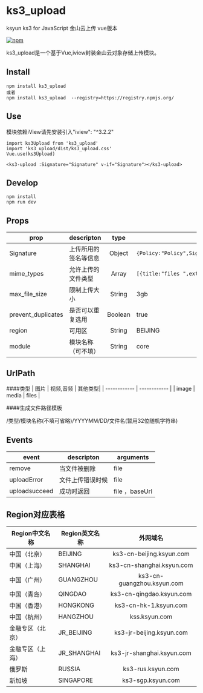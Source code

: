 # ks3_upload
ksyun  ks3 for JavaScript
金山云上传 vue版本

[![npm](https://img.shields.io/npm/v/ks3_upload.svg)]()

ks3_upload是一个基于Vue,iview封装金山云对象存储上传模块。

## Install
```
npm install ks3_upload 
或者
npm install ks3_upload  --registry=https://registry.npmjs.org/
```
## Use
模块依赖iView请先安装引入"iview": "^3.2.2"
```
import ks3Upload from 'ks3_upload'
import 'ks3_upload/dist/ks3_upload.css'
Vue.use(ks3Upload)

<ks3-upload :Signature="Signature" v-if="Signature"></ks3-upload>
```

## Develop
```
npm install
npm run dev
```

## Props
prop              | descripton                   | type                   | value
------------------|------------------------------|:----------------------:|---------------------
Signature         | 上传所用的签名等信息           | Object                 |`{Policy:"Policy",Signature:"Signature",KSSAccessKeyId:"KSSAccessKeyId",bucket:"bucket",region:"region",domain:"domain"}`
mime_types        | 允许上传的文件类型             | Array                | `[{title:"files ",extensions:"mp4,mov"}]`
max_file_size     | 限制上传大小                   | String                | 3gb
prevent_duplicates| 是否可以重复选用               | Boolean               | true
region            | 可用区                        | String                | BEIJING
module            | 模块名称（可不填）               | String               | core


## UrlPath
####类型
| 图片  | 视频,音频  | 其他类型|
| ------------ | ------------ |
|  image |  media |  files |

####生成文件路径模板

/类型/模块名称(不填可省略)/YYYYMM/DD/文件名(暂用32位随机字符串)

## Events
event             | descripton                  | arguments
------------------|-----------------------------|------------------------------
remove            | 当文件被删除                 | file
uploadError       | 文件上传错误时候              | file
uploadsucceed     | 成功时返回                   | file ，baseUrl

## Region对应表格


Region中文名称 |Region英文名称 |外网域名 |
------------------|------------------------------|:----------------------:|
中国（北京）|BEIJING|ks3-cn-beijing.ksyun.com
中国（上海）|SHANGHAI|ks3-cn-shanghai.ksyun.com
中国（广州）|GUANGZHOU|ks3-cn-guangzhou.ksyun.com
中国（青岛）|QINGDAO|ks3-cn-qingdao.ksyun.com
中国（香港）|HONGKONG|ks3-cn-hk-1.ksyun.com
中国（杭州）|HANGZHOU|kss.ksyun.com
金融专区（北京）|JR_BEIJING|ks3-jr-beijing.ksyun.com
金融专区（上海）|JR_SHANGHAI|ks3-jr-shanghai.ksyun.com
俄罗斯|RUSSIA|ks3-rus.ksyun.com
新加坡|SINGAPORE|ks3-sgp.ksyun.com
